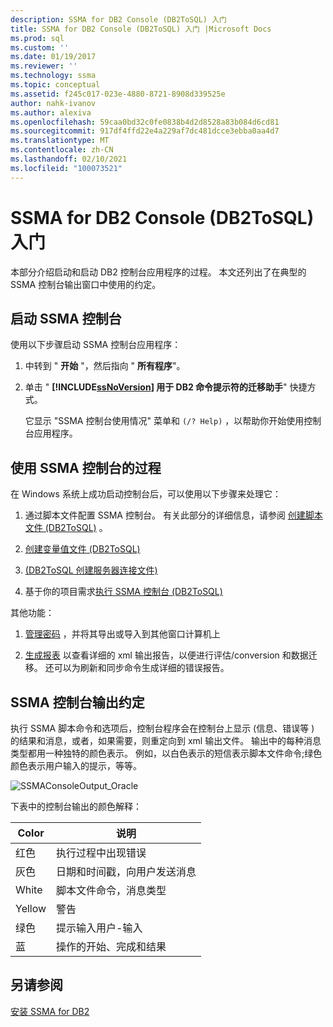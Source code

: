 ```yaml
---
description: SSMA for DB2 Console (DB2ToSQL) 入门
title: SSMA for DB2 Console (DB2ToSQL) 入门 |Microsoft Docs
ms.prod: sql
ms.custom: ''
ms.date: 01/19/2017
ms.reviewer: ''
ms.technology: ssma
ms.topic: conceptual
ms.assetid: f245c017-023e-4880-8721-8908d339525e
author: nahk-ivanov
ms.author: alexiva
ms.openlocfilehash: 59caa0bd32c0fe0838b4d2d8528a83b084d6cd81
ms.sourcegitcommit: 917df4ffd22e4a229af7dc481dcce3ebba0aa4d7
ms.translationtype: MT
ms.contentlocale: zh-CN
ms.lasthandoff: 02/10/2021
ms.locfileid: "100073521"
---
```

# <a name="getting-started-with-ssma--for-db2-console-db2tosql"></a>SSMA for DB2 Console (DB2ToSQL) 入门
本部分介绍启动和启动 DB2 控制台应用程序的过程。 本文还列出了在典型的 SSMA 控制台输出窗口中使用的约定。  
  
## <a name="launching-ssma-console"></a>启动 SSMA 控制台  
使用以下步骤启动 SSMA 控制台应用程序：  
  
1.  中转到 " **开始** "，然后指向 " **所有程序**"。  
  
2.  单击 " **[!INCLUDE[ssNoVersion](../../includes/ssnoversion-md.md)] 用于 DB2 命令提示符的迁移助手**" 快捷方式。  
  
    它显示 "SSMA 控制台使用情况" 菜单和 `(/? Help)` ，以帮助你开始使用控制台应用程序。  
  
## <a name="procedure-for-using-the-ssma-console"></a>使用 SSMA 控制台的过程  
在 Windows 系统上成功启动控制台后，可以使用以下步骤来处理它：  
  
1.  通过脚本文件配置 SSMA 控制台。 有关此部分的详细信息，请参阅 [创建脚本文件 &#40;DB2ToSQL&#41;](../../ssma/db2/creating-script-files-db2tosql.md) 。  
  
2.  [创建变量值文件 &#40;DB2ToSQL&#41;](../../ssma/db2/creating-variable-value-files-db2tosql.md)  
  
3.  [&#40;DB2ToSQL 创建服务器连接文件&#41;](../../ssma/db2/creating-the-server-connection-files-db2tosql.md)  
  
4.  基于你的项目需求[执行 SSMA 控制台 &#40;DB2ToSQL&#41;](../../ssma/db2/executing-the-ssma-console-db2tosql.md)  
  
其他功能：  
  
1.  [管理密码](./managing-passwords-db2tosql.md) ，并将其导出或导入到其他窗口计算机上  
  
2.  [生成报表](./generating-reports-db2tosql.md) 以查看详细的 xml 输出报告，以便进行评估/conversion 和数据迁移。 还可以为刷新和同步命令生成详细的错误报告。  
  
## <a name="ssma-console-output-conventions"></a>SSMA 控制台输出约定  
执行 SSMA 脚本命令和选项后，控制台程序会在控制台上显示 (信息、错误等 ) 的结果和消息，或者，如果需要，则重定向到 xml 输出文件。 输出中的每种消息类型都用一种独特的颜色表示。 例如，以白色表示的短信表示脚本文件命令;绿色颜色表示用户输入的提示，等等。  
  
![SSMAConsoleOutput_Oracle](../../ssma/db2/media/ssmaconsoleoutput_oracle.jpg "SSMAConsoleOutput_Oracle")  
  
下表中的控制台输出的颜色解释：  
  
|Color|说明|  
|---------|---------------|  
|红色|执行过程中出现错误|  
|灰色|日期和时间戳，向用户发送消息|  
|White|脚本文件命令，消息类型|  
|Yellow|警告|  
|绿色|提示输入用户-输入|  
|蓝|操作的开始、完成和结果|  
  
## <a name="see-also"></a>另请参阅  
[安装 SSMA for DB2](./installing-ssma-for-db2-db2tosql.md)  
